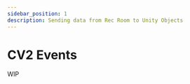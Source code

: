 ```yaml
---
sidebar_position: 1
description: Sending data from Rec Room to Unity Objects
---
```


# CV2 Events

WIP
